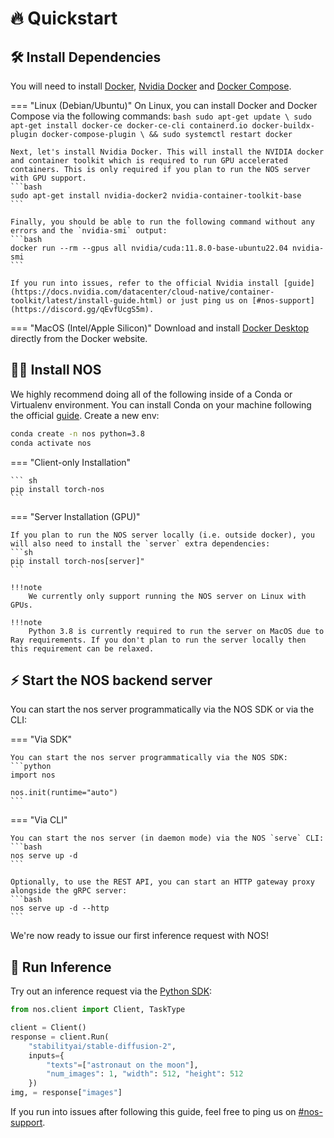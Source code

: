 # 🔥 Quickstart

## 🛠️ Install Dependencies

You will need to install [Docker](https://docs.docker.com/get-docker/), [Nvidia Docker](https://docs.nvidia.com/datacenter/cloud-native/container-toolkit/install-guide.html#docker) and [Docker Compose](https://docs.docker.com/compose/install/).

=== "Linux (Debian/Ubuntu)"
    On Linux, you can install Docker and Docker Compose via the following commands:
    ```bash
    sudo apt-get update \
    sudo apt-get install docker-ce docker-ce-cli containerd.io docker-buildx-plugin docker-compose-plugin \
    && sudo systemctl restart docker
    ```

    Next, let's install Nvidia Docker. This will install the NVIDIA docker and container toolkit which is required to run GPU accelerated containers. This is only required if you plan to run the NOS server with GPU support.
    ```bash
    sudo apt-get install nvidia-docker2 nvidia-container-toolkit-base
    ```

    Finally, you should be able to run the following command without any errors and the `nvidia-smi` output:
    ```bash
    docker run --rm --gpus all nvidia/cuda:11.8.0-base-ubuntu22.04 nvidia-smi
    ```

    If you run into issues, refer to the official Nvidia install [guide](https://docs.nvidia.com/datacenter/cloud-native/container-toolkit/latest/install-guide.html) or just ping us on [#nos-support](https://discord.gg/qEvfUcgS5m).

=== "MacOS (Intel/Apple Silicon)"
    Download and install [Docker Desktop](https://docs.docker.com/desktop/mac/install/) directly from the Docker website.

## 👩‍💻 Install NOS

We highly recommend doing all of the following inside of a Conda or Virtualenv environment. You can install Conda on your machine following the official [guide](https://conda.io/projects/conda/en/latest/user-guide/install/index.html). Create a new env:
```bash
conda create -n nos python=3.8
conda activate nos
```

=== "Client-only Installation"

    ``` sh
    pip install torch-nos
    ```

=== "Server Installation (GPU)"

    If you plan to run the NOS server locally (i.e. outside docker), you will also need to install the `server` extra dependencies:
    ```sh
    pip install torch-nos[server]"
    ```

    !!!note
        We currently only support running the NOS server on Linux with GPUs. 

    !!!note
        Python 3.8 is currently required to run the server on MacOS due to Ray requirements. If you don't plan to run the server locally then this requirement can be relaxed.

## ⚡️ Start the NOS backend server

You can start the nos server programmatically via the NOS SDK or via the CLI:

=== "Via SDK"

    You can start the nos server programmatically via the NOS SDK:
    ```python
    import nos

    nos.init(runtime="auto")
    ```
=== "Via CLI"

    You can start the nos server (in daemon mode) via the NOS `serve` CLI:
    ```bash
    nos serve up -d
    ```

    Optionally, to use the REST API, you can start an HTTP gateway proxy alongside the gRPC server:
    ```bash
    nos serve up -d --http
    ```

We're now ready to issue our first inference request with NOS!

## 🚀 Run Inference

Try out an inference request via the [Python SDK](https://pypi.org/project/torch-nos):

```python
from nos.client import Client, TaskType

client = Client()
response = client.Run(
    "stabilityai/stable-diffusion-2",
    inputs={
        "texts"=["astronaut on the moon"],
        "num_images": 1, "width": 512, "height": 512
    })
img, = response["images"]
```

If you run into issues after following this guide, feel free to ping us on [#nos-support](https://discord.gg/qEvfUcgS5m).
